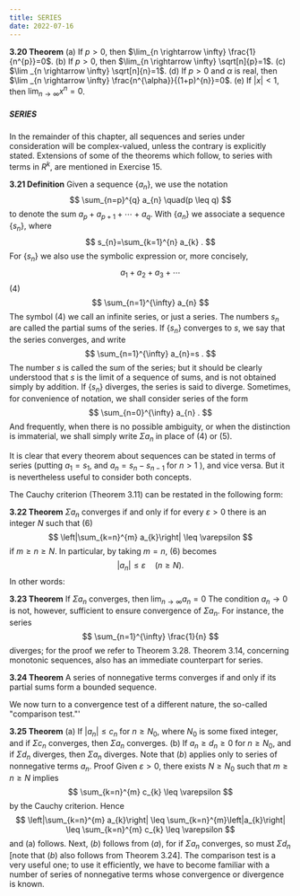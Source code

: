 ```yaml
---
title: SERIES
date: 2022-07-16
---
```


**$3.20$ Theorem**
(a) If $p>0$, then $\lim_{n \rightarrow \infty} \frac{1}{n^{p}}=0$.
(b) If $p>0$, then $\lim_{n \rightarrow \infty} \sqrt[n]{p}=1$.
(c) $\lim _{n \rightarrow \infty} \sqrt[n]{n}=1$.
(d) If $p>0$ and $\alpha$ is real, then $\lim _{n \rightarrow \infty} \frac{n^{\alpha}}{(1+p)^{n}}=0$.
(e) If $|x|<1$, then $\lim _{n \rightarrow \infty} x^{n}=0$.

##### SERIES

In the remainder of this chapter, all sequences and series under consideration will be complex-valued, unless the contrary is explicitly stated. Extensions of some of the theorems which follow, to series with terms in $R^{k}$, are mentioned in Exercise $15 .$

**3.21 Definition** Given a sequence $\left\{a_{n}\right\}$, we use the notation
$$
\sum_{n=p}^{q} a_{n} \quad(p \leq q)
$$
to denote the sum $a_{p}+a_{p+1}+\cdots+a_{q}$. With $\left\{a_{n}\right\}$ we associate a sequence $\left\{s_{n}\right\}$, where
$$
s_{n}=\sum_{k=1}^{n} a_{k} .
$$
For $\left\{s_{n}\right\}$ we also use the symbolic expression
or, more concisely,
$$
a_{1}+a_{2}+a_{3}+\cdots
$$
(4)
$$
\sum_{n=1}^{\infty} a_{n}
$$
The symbol (4) we call an infinite series, or just a series. The numbers $s_{n}$ are called the partial sums of the series. If $\left\{s_{n}\right\}$ converges to $s$, we say that the series converges, and write
$$
\sum_{n=1}^{\infty} a_{n}=s .
$$
The number $s$ is called the sum of the series; but it should be clearly understood that $s$ is the limit of a sequence of sums, and is not obtained simply by addition.
If $\left\{s_{n}\right\}$ diverges, the series is said to diverge.
Sometimes, for convenience of notation, we shall consider series of the form
$$
\sum_{n=0}^{\infty} a_{n} .
$$
And frequently, when there is no possible ambiguity, or when the distinction is immaterial, we shall simply write $\Sigma a_{n}$ in place of (4) or (5).

It is clear that every theorem about sequences can be stated in terms of series (putting $a_{1}=s_{1}$, and $a_{n}=s_{n}-s_{n-1}$ for $n>1$ ), and vice versa. But it is nevertheless useful to consider both concepts.

The Cauchy criterion (Theorem 3.11) can be restated in the following form:

**3.22 Theorem** $\Sigma a_{n}$ converges if and only if for every $\varepsilon>0$ there is an integer $N$ such that
(6)
$$
\left|\sum_{k=n}^{m} a_{k}\right| \leq \varepsilon
$$
if $m \geq n \geq N$.
In particular, by taking $m=n$, (6) becomes
$$
\left|a_{n}\right| \leq \varepsilon \quad(n \geq N) \text {. }
$$
In other words:

**3.23 Theorem** If $\Sigma a_{n}$ converges, then $\lim _{n \rightarrow \infty} a_{n}=0$
The condition $a_{n} \rightarrow 0$ is not, however, sufficient to ensure convergence of $\Sigma a_{n}$. For instance, the series
$$
\sum_{n=1}^{\infty} \frac{1}{n}
$$
diverges; for the proof we refer to Theorem 3.28.
Theorem 3.14, concerning monotonic sequences, also has an immediate counterpart for series.

**3.24 Theorem** A series of nonnegative terms converges if and only if its partial sums form a bounded sequence.

We now turn to a convergence test of a different nature, the so-called "comparison test."'

**3.25 Theorem**
(a) If $\left|a_{n}\right| \leq c_{n}$ for $n \geq N_{0}$, where $N_{0}$ is some fixed integer, and if $\Sigma c_{n}$ converges, then $\Sigma a_{n}$ converges.
(b) If $a_{n} \geq d_{n} \geq 0$ for $n \geq N_{0}$, and if $\Sigma d_{n}$ diverges, then $\Sigma a_{n}$ diverges.
Note that $(b)$ applies only to series of nonnegative terms $a_{n}$.
Proof Given $\varepsilon>0$, there exists $N \geq N_{0}$ such that $m \geq n \geq N$ implies
$$
\sum_{k=n}^{m} c_{k} \leq \varepsilon
$$
by the Cauchy criterion. Hence
$$
\left|\sum_{k=n}^{m} a_{k}\right| \leq \sum_{k=n}^{m}\left|a_{k}\right| \leq \sum_{k=n}^{m} c_{k} \leq \varepsilon
$$
and (a) follows.
Next, $(b)$ follows from $(a)$, for if $\Sigma a_{n}$ converges, so must $\Sigma d_{n}$ [note that $(b)$ also follows from Theorem 3.24].
The comparison test is a very useful one; to use it efficiently, we have to become familiar with a number of series of nonnegative terms whose convergence or divergence is known.